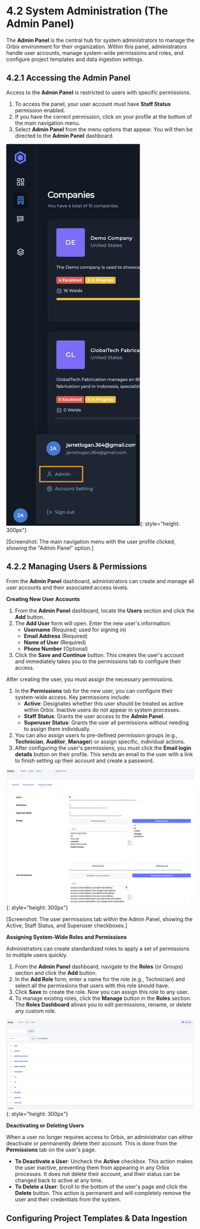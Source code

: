 # 4.2 System Administration (The Admin Panel)

The **Admin Panel** is the central hub for system administrators to manage the Orbix environment for their organization. Within this panel, administrators handle user accounts, manage system-wide permissions and roles, and configure project templates and data ingestion settings.

## 4.2.1 Accessing the Admin Panel

Access to the **Admin Panel** is restricted to users with specific permissions.

1.  To access the panel, your user account must have **Staff Status** permission enabled.
2.  If you have the correct permission, click on your profile at the bottom of the main navigation menu.
3.  Select **Admin Panel** from the menu options that appear. You will then be directed to the **Admin Panel** dashboard.

![orbix-navigation-admin-panel](../assets/orbix-navigation-admin-panel.png){: style="height: 300px"}

[Screenshot: The main navigation menu with the user profile clicked, showing the "Admin Panel" option.]

## 4.2.2 Managing Users & Permissions

From the **Admin Panel** dashboard, administrators can create and manage all user accounts and their associated access levels.

**Creating New User Accounts**

1.  From the **Admin Panel** dashboard, locate the **Users** section and click the **Add** button.
2.  The **Add User** form will open. Enter the new user's information:
    * **Username** (Required; used for signing in)
    * **Email Address** (Required)
    * **Name of User** (Required)
    * **Phone Number** (Optional)
3.  Click the **Save and Continue** button. This creates the user's account and immediately takes you to the permissions tab to configure their access.

After creating the user, you must assign the necessary permissions.

1.  In the **Permissions** tab for the new user, you can configure their system-wide access. Key permissions include:
    * **Active**: Designates whether this user should be treated as active within Orbix. Inactive users do not appear in system processes.
    * **Staff Status**: Grants the user access to the **Admin Panel**.
    * **Superuser Status**: Grants the user all permissions without needing to assign them individually.
2.  You can also assign users to pre-defined permission groups (e.g., **Technician**, **Auditor**, **Manager**) or assign specific, individual actions.
3.  After configuring the user's permissions, you must click the **Email login details** button on their profile. This sends an email to the user with a link to finish setting up their account and create a password.

![orbix-permissions-panel](../assets/orbix-permissions-panel.png){: style="height: 300px"}

[Screenshot: The user permissions tab within the Admin Panel, showing the Active, Staff Status, and Superuser checkboxes.]

**Assigning System-Wide Roles and Permissions**

Administrators can create standardized roles to apply a set of permissions to multiple users quickly.

1.  From the **Admin Panel** dashboard, navigate to the **Roles** (or Groups) section and click the **Add** button.
2.  In the **Add Role** form, enter a name for the role (e.g., Technician) and select all the permissions that users with this role should have.
3.  Click **Save** to create the role. Now you can assign this role to any user.
4.  To manage existing roles, click the **Manage** button in the **Roles** section. The **Roles Dashboard** allows you to edit permissions, rename, or delete any custom role.

![orbix-roles-panel](../assets/orbix-roles-panel.png){: style="height: 300px"}

**Deactivating or Deleting Users**

When a user no longer requires access to Orbix, an administrator can either deactivate or permanently delete their account. This is done from the **Permissions** tab on the user's page.

* **To Deactivate a User**: Uncheck the **Active** checkbox. This action makes the user inactive, preventing them from appearing in any Orbix processes. It does not delete their account, and their status can be changed back to active at any time.
* **To Delete a User**: Scroll to the bottom of the user's page and click the **Delete** button. This action is permanent and will completely remove the user and their credentials from the system.

## Configuring Project Templates & Data Ingestion

